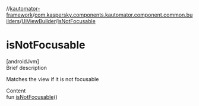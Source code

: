 //[kautomator-framework](../../index.md)/[com.kaspersky.components.kautomator.component.common.builders](../index.md)/[UiViewBuilder](index.md)/[isNotFocusable](is-not-focusable.md)



# isNotFocusable  
[androidJvm]  
Brief description  


Matches the view if it is not focusable

  
Content  
fun [isNotFocusable](is-not-focusable.md)()  



